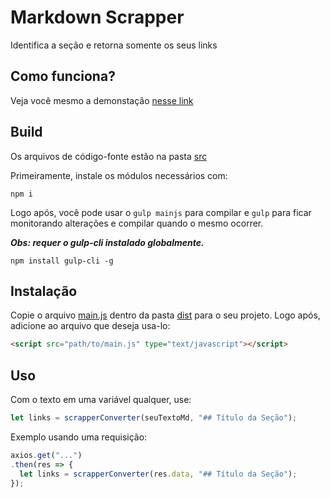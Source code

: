 # Markdown Scrapper
Identifica a seção e retorna somente os seus links

## Como funciona?
Veja você mesmo a demonstação [nesse link](https://antunesrodrigues.github.io/markdown-scrapper/demo/)

## Build
  Os arquivos de código-fonte estão na pasta [src](src)
  
  Primeiramente, instale os módulos necessários com:
  ```
  npm i
  ```
  Logo após, você pode usar o `gulp mainjs` para compilar e `gulp` para ficar monitorando alterações e compilar quando o mesmo ocorrer.

  **_Obs: requer o gulp-cli instalado globalmente._**
  ```console
  npm install gulp-cli -g
  ```


## Instalação
  Copie o arquivo [main.js](dist/main.js) dentro da pasta [dist](dist) para o seu projeto. Logo após, adicione ao arquivo que deseja usa-lo:
  ```html
  <script src="path/to/main.js" type="text/javascript"></script>
  ```

## Uso
  Com o texto em uma variável qualquer, use:
  ```javascript
  let links = scrapperConverter(seuTextoMd, "## Título da Seção");
  ```

  Exemplo usando uma requisição:
  ```javascript
  axios.get("...")
  .then(res => {
    let links = scrapperConverter(res.data, "## Título da Seção");
  });
  ```

